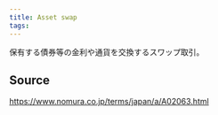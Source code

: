 ```yaml
---
title: Asset swap
tags: 
---
```


保有する債券等の金利や通貨を交換するスワップ取引。

## Source
https://www.nomura.co.jp/terms/japan/a/A02063.html